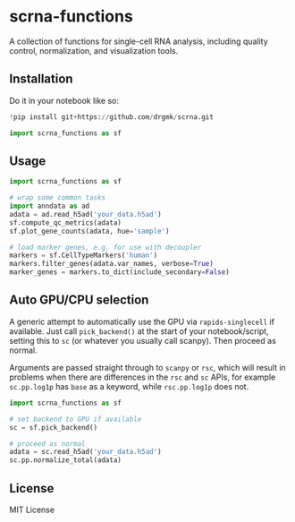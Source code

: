 # scrna-functions

A collection of functions for single-cell RNA analysis, including quality control, normalization, and visualization tools.

## Installation

Do it in your notebook like so:

```python
!pip install git+https://github.com/drgmk/scrna.git

import scrna_functions as sf
```

## Usage

```python
import scrna_functions as sf

# wrap some common tasks
import anndata as ad
adata = ad.read_h5ad('your_data.h5ad')
sf.compute_qc_metrics(adata)
sf.plot_gene_counts(adata, hue='sample')

# load marker genes, e.g. for use with decoupler
markers = sf.CellTypeMarkers('human')
markers.filter_genes(adata.var_names, verbose=True)
marker_genes = markers.to_dict(include_secondary=False)
```

## Auto GPU/CPU selection

A generic attempt to automatically use the GPU via `rapids-singlecell` 
if available. Just call `pick_backend()` at the start of your notebook/script,
setting this to `sc` (or whatever you usually call scanpy).
Then proceed as normal.

Arguments are passed straight through to `scanpy` or `rsc`, which will result
in problems when there are differences in the `rsc` and `sc` APIs,
for example `sc.pp.log1p` has `base` as a keyword, while `rsc.pp.log1p` does not.

```python
import scrna_functions as sf

# set backend to GPU if available
sc = sf.pick_backend()

# proceed as normal
adata = sc.read_h5ad('your_data.h5ad')
sc.pp.normalize_total(adata)
```

## License

MIT License
